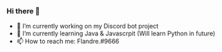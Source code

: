 ### Hi there 👋

- 🔭 I’m currently working on my Discord bot project
- 🌱 I’m currently learning Java & Javascrpit (Will learn Python in future)
- 📫 How to reach me: Flandre.#9666
